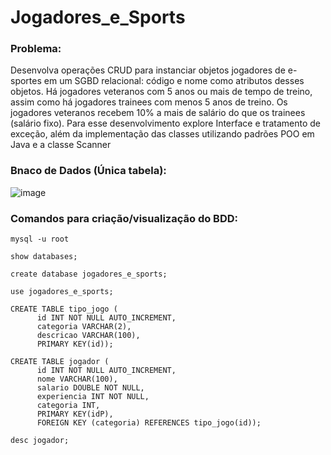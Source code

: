 # Jogadores_e_Sports

### Problema:
<p>
  Desenvolva operações CRUD para instanciar objetos jogadores 
de e-sportes em um SGBD relacional: código e nome como 
atributos desses objetos. Há jogadores veteranos com 5 anos 
ou mais de tempo de treino, assim como há jogadores trainees
com menos 5 anos de treino. Os jogadores veteranos recebem
10% a mais de salário do que os trainees (salário fixo). 
Para esse desenvolvimento explore Interface e tratamento de 
exceção, além da implementação das classes utilizando padrões
POO em Java e a classe Scanner
</p>

### Bnaco de Dados (Única tabela):
![image](https://github.com/user-attachments/assets/cdca6b9d-ba09-416b-882c-0d480bb4e129)

### Comandos para criação/visualização do BDD:
```
mysql -u root
```
```
show databases;
```
```
create database jogadores_e_sports;
```
```
use jogadores_e_sports;
```
```
CREATE TABLE tipo_jogo (
      id INT NOT NULL AUTO_INCREMENT, 
      categoria VARCHAR(2), 
      descricao VARCHAR(100), 
      PRIMARY KEY(id));

CREATE TABLE jogador (
      id INT NOT NULL AUTO_INCREMENT, 
      nome VARCHAR(100), 
      salario DOUBLE NOT NULL, 
      experiencia INT NOT NULL, 
      categoria INT, 
      PRIMARY KEY(idP), 
      FOREIGN KEY (categoria) REFERENCES tipo_jogo(id));
```
```
desc jogador;
```

